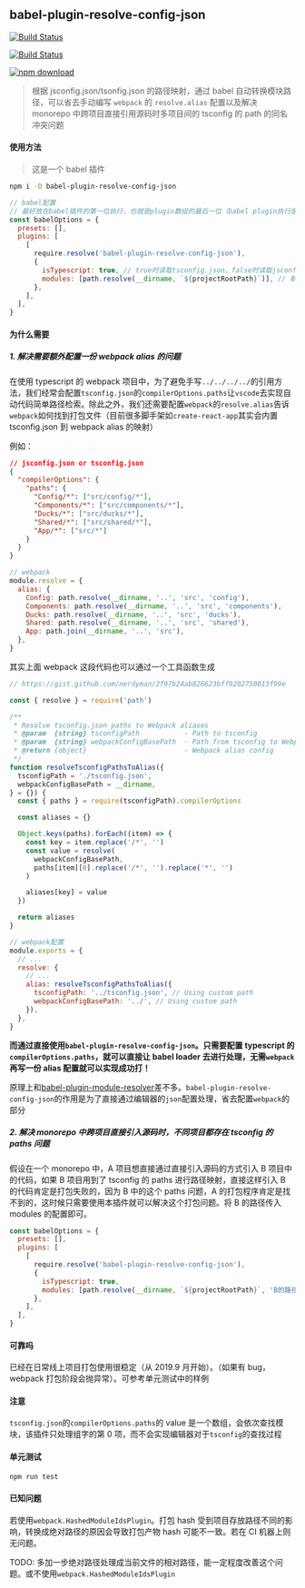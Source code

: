 ## babel-plugin-resolve-config-json

[![Build Status](https://travis-ci.com/flytam/babel-plugin-resolve-config-json.svg?branch=master)](https://travis-ci.com/flytam/babel-plugin-resolve-config-json)

[![Build Status](https://img.shields.io/npm/v/babel-plugin-resolve-config-json.svg?style=flat-square)](https://npmjs.org/package/babel-plugin-resolve-config-json)

[![npm download][download-image]][download-url]

[download-image]: https://img.shields.io/npm/dm/babel-plugin-resolve-config-json.svg?style=flat-square
[download-url]: https://npmjs.org/package/babel-plugin-resolve-config-json

> 根据 jsconfig.json/tsonfig.json 的路径映射，通过 babel 自动转换模块路径，可以省去手动编写 `webpack` 的 `resolve.alias` 配置以及解决 monorepo 中跨项目直接引用源码时多项目间的 tsconfig 的 path 的同名冲突问题

#### 使用方法

> 这是一个 babel 插件

```bash
npm i -D babel-plugin-resolve-config-json
```

```js
// babel配置
// 最好放在babel插件的第一位执行，也就是plugin数组的最后一位（babel plugin执行是逆序的）
const babelOptions = {
  presets: [],
  plugins: [
    [
      require.resolve('babel-plugin-resolve-config-json'),
      {
        isTypescript: true, // true时读取tsconfig.json，false时读取jsconfig.json。默认是false
        modules: [path.resolve(__dirname, `${projectRootPath}`)], // 默认是运行终端命令的目录。可以传递接收一个路径数组（支持正则或者字符串），表示哪些路径下的文件才需要经过该插件的处理
      },
    ],
  ],
}
```

#### 为什么需要

##### 1. 解决需要额外配置一份 webpack alias 的问题

在使用 typescript 的 webpack 项目中，为了避免手写`../../../../`的引用方法，我们经常会配置`tsconfig.json`的`compilerOptions.paths`让`vscode`去实现自动代码简单路径检索。除此之外，我们还需要配置`webpack`的`resolve.alias`告诉`webpack`如何找到打包文件（目前很多脚手架如`create-react-app`其实会内置 tsconfig.json 到 webpack alias 的映射）

例如：

```json
// jsconfig.json or tsconfig.json
{
  "compilerOptions": {
    "paths": {
      "Config/*": ["src/config/*"],
      "Components/*": ["src/components/*"],
      "Ducks/*": ["src/ducks/*"],
      "Shared/*": ["src/shared/*"],
      "App/*": ["src/*"]
    }
  }
}
```

```js
// webpack
module.resolve = {
  alias: {
    Config: path.resolve(__dirname, '..', 'src', 'config'),
    Components: path.resolve(__dirname, '..', 'src', 'components'),
    Ducks: path.resolve(__dirname, '..', 'src', 'ducks'),
    Shared: path.resolve(__dirname, '..', 'src', 'shared'),
    App: path.join(__dirname, '..', 'src'),
  },
}
```

其实上面 webpack 这段代码也可以通过一个工具函数生成

```js
// https://gist.github.com/nerdyman/2f97b24ab826623bff9202750013f99e

const { resolve } = require('path')

/**
 * Resolve tsconfig.json paths to Webpack aliases
 * @param  {string} tsconfigPath           - Path to tsconfig
 * @param  {string} webpackConfigBasePath  - Path from tsconfig to Webpack config to create absolute aliases
 * @return {object}                        - Webpack alias config
 */
function resolveTsconfigPathsToAlias({
  tsconfigPath = './tsconfig.json',
  webpackConfigBasePath = __dirname,
} = {}) {
  const { paths } = require(tsconfigPath).compilerOptions

  const aliases = {}

  Object.keys(paths).forEach((item) => {
    const key = item.replace('/*', '')
    const value = resolve(
      webpackConfigBasePath,
      paths[item][0].replace('/*', '').replace('*', '')
    )

    aliases[key] = value
  })

  return aliases
}

// webpack配置
module.exports = {
  // ...
  resolve: {
    // ...
    alias: resolveTsconfigPathsToAlias({
      tsconfigPath: '../tsconfig.json', // Using custom path
      webpackConfigBasePath: '../', // Using custom path
    }),
  },
}
```

**而通过直接使用`babel-plugin-resolve-config-json`。只需要配置 typescript 的`compilerOptions.paths`，就可以直接让 babel loader 去进行处理，无需`webpack`再写一份 alias 配置就可以实现成功打！**

原理上和[babel-plugin-module-resolver](https://github.com/tleunen/babel-plugin-module-resolver)差不多。`babel-plugin-resolve-config-json`的作用是为了直接通过编辑器的`json`配置处理，省去配置`webpack`的部分

##### 2. 解决 monorepo 中跨项目直接引入源码时，不同项目都存在 tsconfig 的 paths 问题

假设在一个 monorepo 中，A 项目想直接通过直接引入源码的方式引入 B 项目中的代码，如果 B 项目用到了 tsconfig 的 paths 进行路径映射，直接这样引入 B 的代码肯定是打包失败的，因为 B 中的这个 paths 问题，A 的打包程序肯定是找不到的，这时候只需要使用本插件就可以解决这个打包问题。将 B 的路径传入 modules 的配置即可。

```js
const babelOptions = {
  presets: [],
  plugins: [
    [
      require.resolve('babel-plugin-resolve-config-json'),
      {
        isTypescript: true,
        modules: [path.resolve(__dirname, `${projectRootPath}`, 'B的路径')],
      },
    ],
  ],
}
```

#### 可靠吗

已经在日常线上项目打包使用很稳定（从 2019.9 月开始）。（如果有 bug，webpack 打包阶段会抛异常）。可参考单元测试中的样例

#### 注意

`tsconfig.json`的`compilerOptions.paths`的 value 是一个数组，会依次查找模块，该插件只处理组字的第 0 项，而不会实现编辑器对于`tsconfig`的查找过程

#### 单元测试

```bash
npm run test
```

#### 已知问题

若使用`webpack.HashedModuleIdsPlugin`。打包 hash 受到项目存放路径不同的影响，转换成绝对路径的原因会导致打包产物 hash 可能不一致。若在 CI 机器上则无问题。

TODO: 多加一步绝对路径处理成当前文件的相对路径，能一定程度改善这个问题。或不使用`webpack.HashedModuleIdsPlugin`
